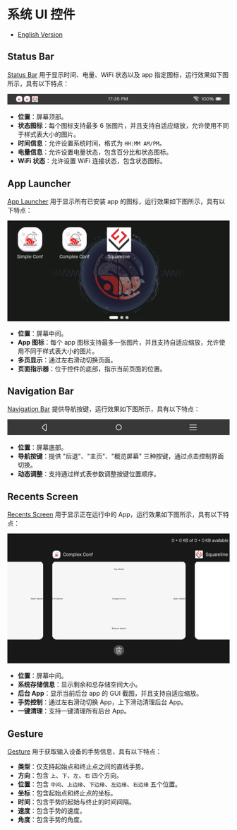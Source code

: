 # 系统 UI 控件

* [English Version](./system_ui_widgets.md)

## Status Bar

[Status Bar](../src/widgets/status_bar/) 用于显示时间、电量、WiFi 状态以及 app 指定图标，运行效果如下图所示，具有以下特点：

<div align="center"><img src="./_static/readme/status_bar_demo.png" alt="status_bar_demo" width="600"></div>

- **位置**：屏幕顶部。
- **状态图标**：每个图标支持最多 6 张图片，并且支持自适应缩放，允许使用不同于样式表大小的图片。
- **时间信息**：允许设置系统时间，格式为 `HH:MM AM/PM`。
- **电量信息**：允许设置电量状态，包含百分比和状态图标。
- **WiFi 状态**：允许设置 WiFi 连接状态，包含状态图标。

## App Launcher

[App Launcher](../src/widgets/app_launcher/) 用于显示所有已安装 app 的图标，运行效果如下图所示，具有以下特点：

<div align="center"><img src="./_static/readme/app_launcher_demo.png" alt="app_launcher_demo" width="600"></div>

- **位置**：屏幕中间。
- **App 图标**：每个 app 图标支持最多一张图片，并且支持自适应缩放，允许使用不同于样式表大小的图片。
- **多页显示**：通过左右滑动切换页面。
- **页面指示器**：位于控件的底部，指示当前页面的位置。

## Navigation Bar

[Navigation Bar](../src/widgets/navigation_bar/) 提供导航按键，运行效果如下图所示，具有以下特点：

<div align="center"><img src="./_static/readme/navigation_bar_demo.png" alt="navigation_bar_demo" width="600"></div>

- **位置**：屏幕底部。
- **导航按键**：提供 "后退"、"主页"、"概览屏幕" 三种按键，通过点击控制界面切换。
- **动态调整**：支持通过样式表参数调整按键位置顺序。

## Recents Screen

[Recents Screen](../src/widgets/recents_screen/) 用于显示正在运行中的 App，运行效果如下图所示，具有以下特点：

<div align="center"><img src="./_static/readme/recents_screen_demo.png" alt="recents_screen_demo" width="600"></div>

- **位置**：屏幕中间。
- **系统存储信息**：显示剩余和总存储空间大小。
- **后台 App**：显示当前后台 app 的 GUI 截图，并且支持自适应缩放。
- **手势控制**：通过左右滑动切换 App，上下滑动清理后台 App。
- **一键清理**：支持一键清理所有后台 App。

## Gesture

[Gesture](../src/widgets/gesture/) 用于获取输入设备的手势信息，具有以下特点：

- **类型**：仅支持起始点和终止点之间的直线手势。
- **方向**：包含 `上`、`下`、`左`、`右` 四个方向。
- **位置**：包含 `中间`、`上边缘`、`下边缘`、`左边缘`、`右边缘` 五个位置。
- **坐标**：包含起始点和终止点的坐标。
- **时间**：包含手势的起始与终止的时间间隔。
- **速度**：包含手势的速度。
- **角度**：包含手势的角度。
